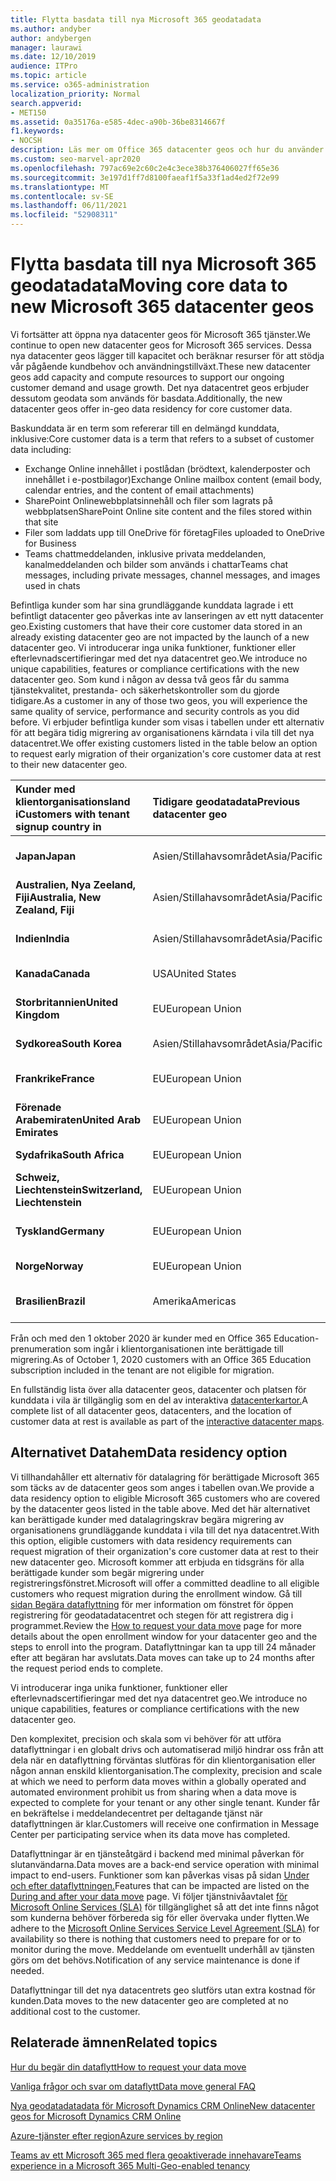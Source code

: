 ```yaml
---
title: Flytta basdata till nya Microsoft 365 geodatadata
ms.author: andyber
author: andybergen
manager: laurawi
ms.date: 12/10/2019
audience: ITPro
ms.topic: article
ms.service: o365-administration
localization_priority: Normal
search.appverid:
- MET150
ms.assetid: 0a35176a-e585-4dec-a90b-36be8314667f
f1.keywords:
- NOCSH
description: Läs mer om Office 365 datacenter geos och hur du använder alternativet data som lagras för att begära att dina kärndata flyttas till en ny geo.
ms.custom: seo-marvel-apr2020
ms.openlocfilehash: 797ac69e2c60c2e4c3ece38b376406027ff65e36
ms.sourcegitcommit: 3e197d1ff7d8100faeaf1f5a33f1ad4ed2f72e99
ms.translationtype: MT
ms.contentlocale: sv-SE
ms.lasthandoff: 06/11/2021
ms.locfileid: "52908311"
---
```

# <a name="moving-core-data-to-new-microsoft-365-datacenter-geos"></a><span data-ttu-id="21414-103">Flytta basdata till nya Microsoft 365 geodatadata</span><span class="sxs-lookup"><span data-stu-id="21414-103">Moving core data to new Microsoft 365 datacenter geos</span></span>

<span data-ttu-id="21414-104">Vi fortsätter att öppna nya datacenter geos för Microsoft 365 tjänster.</span><span class="sxs-lookup"><span data-stu-id="21414-104">We continue to open new datacenter geos for Microsoft 365 services.</span></span> <span data-ttu-id="21414-105">Dessa nya datacenter geos lägger till kapacitet och beräknar resurser för att stödja vår pågående kundbehov och användningstillväxt.</span><span class="sxs-lookup"><span data-stu-id="21414-105">These new datacenter geos add capacity and compute resources to support our ongoing customer demand and usage growth.</span></span> <span data-ttu-id="21414-106">Det nya datacentret geos erbjuder dessutom geodata som används för basdata.</span><span class="sxs-lookup"><span data-stu-id="21414-106">Additionally, the new datacenter geos offer in-geo data residency for core customer data.</span></span> 

<span data-ttu-id="21414-107">Baskunddata är en term som refererar till en delmängd kunddata, inklusive:</span><span class="sxs-lookup"><span data-stu-id="21414-107">Core customer data is a term that refers to a subset of customer data including:</span></span> 
- <span data-ttu-id="21414-108">Exchange Online innehållet i postlådan (brödtext, kalenderposter och innehållet i e-postbilagor)</span><span class="sxs-lookup"><span data-stu-id="21414-108">Exchange Online mailbox content (email body, calendar entries, and the content of email attachments)</span></span>
- <span data-ttu-id="21414-109">SharePoint Onlinewebbplatsinnehåll och filer som lagrats på webbplatsen</span><span class="sxs-lookup"><span data-stu-id="21414-109">SharePoint Online site content and the files stored within that site</span></span>
- <span data-ttu-id="21414-110">Filer som laddats upp till OneDrive för företag</span><span class="sxs-lookup"><span data-stu-id="21414-110">Files uploaded to OneDrive for Business</span></span>
- <span data-ttu-id="21414-111">Teams chattmeddelanden, inklusive privata meddelanden, kanalmeddelanden och bilder som används i chattar</span><span class="sxs-lookup"><span data-stu-id="21414-111">Teams chat messages, including private messages, channel messages, and images used in chats</span></span>
  
<span data-ttu-id="21414-112">Befintliga kunder som har sina grundläggande kunddata lagrade i ett befintligt datacenter geo påverkas inte av lanseringen av ett nytt datacenter geo.</span><span class="sxs-lookup"><span data-stu-id="21414-112">Existing customers that have their core customer data stored in an already existing datacenter geo are not impacted by the launch of a new datacenter geo.</span></span> <span data-ttu-id="21414-113">Vi introducerar inga unika funktioner, funktioner eller efterlevnadscertifieringar med det nya datacentret geo.</span><span class="sxs-lookup"><span data-stu-id="21414-113">We introduce no unique capabilities, features or compliance certifications with the new datacenter geo.</span></span> <span data-ttu-id="21414-114">Som kund i någon av dessa två geos får du samma tjänstekvalitet, prestanda- och säkerhetskontroller som du gjorde tidigare.</span><span class="sxs-lookup"><span data-stu-id="21414-114">As a customer in any of those two geos, you will experience the same quality of service, performance and security controls as you did before.</span></span> <span data-ttu-id="21414-115">Vi erbjuder befintliga kunder som visas i tabellen under ett alternativ för att begära tidig migrering av organisationens kärndata i vila till det nya datacentret.</span><span class="sxs-lookup"><span data-stu-id="21414-115">We offer existing customers listed in the table below an option to request early migration of their organization's core customer data at rest to their new datacenter geo.</span></span>
  
|<span data-ttu-id="21414-116">**Kunder med klientorganisationsland i**</span><span class="sxs-lookup"><span data-stu-id="21414-116">**Customers with tenant signup country in**</span></span>|<span data-ttu-id="21414-117">**Tidigare geodatadata**</span><span class="sxs-lookup"><span data-stu-id="21414-117">**Previous datacenter geo**</span></span>|<span data-ttu-id="21414-118">**Nytt datacenter geo**</span><span class="sxs-lookup"><span data-stu-id="21414-118">**New datacenter geo**</span></span>|<span data-ttu-id="21414-119">**Geo tillgängligt sedan**</span><span class="sxs-lookup"><span data-stu-id="21414-119">**Geo available since**</span></span>|
|:-----|:-----|:-----|:-----|
|<span data-ttu-id="21414-120">**Japan**</span><span class="sxs-lookup"><span data-stu-id="21414-120">**Japan**</span></span>| <span data-ttu-id="21414-121">Asien/Stillahavsområdet</span><span class="sxs-lookup"><span data-stu-id="21414-121">Asia/Pacific</span></span> | <span data-ttu-id="21414-122">Japan </span><span class="sxs-lookup"><span data-stu-id="21414-122">Japan</span></span> | <span data-ttu-id="21414-123">December 2014</span><span class="sxs-lookup"><span data-stu-id="21414-123">December 2014</span></span> |
|<span data-ttu-id="21414-124">**Australien, Nya Zeeland, Fiji**</span><span class="sxs-lookup"><span data-stu-id="21414-124">**Australia, New Zealand, Fiji**</span></span>| <span data-ttu-id="21414-125">Asien/Stillahavsområdet</span><span class="sxs-lookup"><span data-stu-id="21414-125">Asia/Pacific</span></span> | <span data-ttu-id="21414-126">Australien</span><span class="sxs-lookup"><span data-stu-id="21414-126">Australia</span></span> | <span data-ttu-id="21414-127">Mars 2015</span><span class="sxs-lookup"><span data-stu-id="21414-127">March 2015</span></span> |
|<span data-ttu-id="21414-128">**Indien**</span><span class="sxs-lookup"><span data-stu-id="21414-128">**India**</span></span>| <span data-ttu-id="21414-129">Asien/Stillahavsområdet</span><span class="sxs-lookup"><span data-stu-id="21414-129">Asia/Pacific</span></span> | <span data-ttu-id="21414-130">Indien</span><span class="sxs-lookup"><span data-stu-id="21414-130">India</span></span> | <span data-ttu-id="21414-131">Oktober 2015</span><span class="sxs-lookup"><span data-stu-id="21414-131">October 2015</span></span> |
|<span data-ttu-id="21414-132">**Kanada**</span><span class="sxs-lookup"><span data-stu-id="21414-132">**Canada**</span></span>| <span data-ttu-id="21414-133">USA</span><span class="sxs-lookup"><span data-stu-id="21414-133">United States</span></span> | <span data-ttu-id="21414-134">Kanada</span><span class="sxs-lookup"><span data-stu-id="21414-134">Canada</span></span> | <span data-ttu-id="21414-135">Maj 2016</span><span class="sxs-lookup"><span data-stu-id="21414-135">May 2016</span></span> |
|<span data-ttu-id="21414-136">**Storbritannien**</span><span class="sxs-lookup"><span data-stu-id="21414-136">**United Kingdom**</span></span>| <span data-ttu-id="21414-137">EU</span><span class="sxs-lookup"><span data-stu-id="21414-137">European Union</span></span> | <span data-ttu-id="21414-138">Storbritannien</span><span class="sxs-lookup"><span data-stu-id="21414-138">United Kingdom</span></span> | <span data-ttu-id="21414-139">September 2016</span><span class="sxs-lookup"><span data-stu-id="21414-139">September 2016</span></span> |
|<span data-ttu-id="21414-140">**Sydkorea**</span><span class="sxs-lookup"><span data-stu-id="21414-140">**South Korea**</span></span>| <span data-ttu-id="21414-141">Asien/Stillahavsområdet</span><span class="sxs-lookup"><span data-stu-id="21414-141">Asia/Pacific</span></span> | <span data-ttu-id="21414-142">Sydkorea</span><span class="sxs-lookup"><span data-stu-id="21414-142">South Korea</span></span> | <span data-ttu-id="21414-143">April 2017</span><span class="sxs-lookup"><span data-stu-id="21414-143">April 2017</span></span> |
|<span data-ttu-id="21414-144">**Frankrike**</span><span class="sxs-lookup"><span data-stu-id="21414-144">**France**</span></span>| <span data-ttu-id="21414-145">EU</span><span class="sxs-lookup"><span data-stu-id="21414-145">European Union</span></span> | <span data-ttu-id="21414-146">Frankrike</span><span class="sxs-lookup"><span data-stu-id="21414-146">France</span></span> | <span data-ttu-id="21414-147">Mars 2018</span><span class="sxs-lookup"><span data-stu-id="21414-147">March 2018</span></span> |
|<span data-ttu-id="21414-148">**Förenade Arabemiraten**</span><span class="sxs-lookup"><span data-stu-id="21414-148">**United Arab Emirates**</span></span>| <span data-ttu-id="21414-149">EU</span><span class="sxs-lookup"><span data-stu-id="21414-149">European Union</span></span> | <span data-ttu-id="21414-150">Förenade Arabemiraten</span><span class="sxs-lookup"><span data-stu-id="21414-150">United Arab Emirates</span></span> | <span data-ttu-id="21414-151">Juni 2019</span><span class="sxs-lookup"><span data-stu-id="21414-151">June 2019</span></span> |
|<span data-ttu-id="21414-152">**Sydafrika**</span><span class="sxs-lookup"><span data-stu-id="21414-152">**South Africa**</span></span>| <span data-ttu-id="21414-153">EU</span><span class="sxs-lookup"><span data-stu-id="21414-153">European Union</span></span> | <span data-ttu-id="21414-154">Sydafrika</span><span class="sxs-lookup"><span data-stu-id="21414-154">South Africa</span></span> | <span data-ttu-id="21414-155">Juli 2019</span><span class="sxs-lookup"><span data-stu-id="21414-155">July 2019</span></span> |
|<span data-ttu-id="21414-156">**Schweiz, Liechtenstein**</span><span class="sxs-lookup"><span data-stu-id="21414-156">**Switzerland, Liechtenstein**</span></span>| <span data-ttu-id="21414-157">EU</span><span class="sxs-lookup"><span data-stu-id="21414-157">European Union</span></span> | <span data-ttu-id="21414-158">Schweiz</span><span class="sxs-lookup"><span data-stu-id="21414-158">Switzerland</span></span> | <span data-ttu-id="21414-159">December 2019</span><span class="sxs-lookup"><span data-stu-id="21414-159">December 2019</span></span> |
|<span data-ttu-id="21414-160">**Tyskland**</span><span class="sxs-lookup"><span data-stu-id="21414-160">**Germany**</span></span>| <span data-ttu-id="21414-161">EU</span><span class="sxs-lookup"><span data-stu-id="21414-161">European Union</span></span> | <span data-ttu-id="21414-162">Tyskland</span><span class="sxs-lookup"><span data-stu-id="21414-162">Germany</span></span> | <span data-ttu-id="21414-163">December 2019</span><span class="sxs-lookup"><span data-stu-id="21414-163">December 2019</span></span> |
|<span data-ttu-id="21414-164">**Norge**</span><span class="sxs-lookup"><span data-stu-id="21414-164">**Norway**</span></span>| <span data-ttu-id="21414-165">EU</span><span class="sxs-lookup"><span data-stu-id="21414-165">European Union</span></span> | <span data-ttu-id="21414-166">Norge</span><span class="sxs-lookup"><span data-stu-id="21414-166">Norway</span></span> | <span data-ttu-id="21414-167">April 2020</span><span class="sxs-lookup"><span data-stu-id="21414-167">April 2020</span></span> |
|<span data-ttu-id="21414-168">**Brasilien**</span><span class="sxs-lookup"><span data-stu-id="21414-168">**Brazil**</span></span>| <span data-ttu-id="21414-169">Amerika</span><span class="sxs-lookup"><span data-stu-id="21414-169">Americas</span></span> | <span data-ttu-id="21414-170">Brasilien</span><span class="sxs-lookup"><span data-stu-id="21414-170">Brazil</span></span> | <span data-ttu-id="21414-171">November 2020</span><span class="sxs-lookup"><span data-stu-id="21414-171">November 2020</span></span> |

<span data-ttu-id="21414-172">Från och med den 1 oktober 2020 är kunder med en Office 365 Education-prenumeration som ingår i klientorganisationen inte berättigade till migrering.</span><span class="sxs-lookup"><span data-stu-id="21414-172">As of October 1, 2020 customers with an Office 365 Education subscription included in the tenant are not eligible for migration.</span></span>

<span data-ttu-id="21414-173">En fullständig lista över alla datacenter geos, datacenter och platsen för kunddata i vila är tillgänglig som en del av interaktiva [datacenterkartor.](https://office.com/datamaps)</span><span class="sxs-lookup"><span data-stu-id="21414-173">A complete list of all datacenter geos, datacenters, and the location of customer data at rest is available as part of the [interactive datacenter maps](https://office.com/datamaps).</span></span> 
  
## <a name="data-residency-option"></a><span data-ttu-id="21414-174">Alternativet Datahem</span><span class="sxs-lookup"><span data-stu-id="21414-174">Data residency option</span></span>

<span data-ttu-id="21414-175">Vi tillhandahåller ett alternativ för datalagring för berättigade Microsoft 365 som täcks av de datacenter geos som anges i tabellen ovan.</span><span class="sxs-lookup"><span data-stu-id="21414-175">We provide a data residency option to eligible Microsoft 365 customers who are covered by the datacenter geos listed in the table above.</span></span> <span data-ttu-id="21414-176">Med det här alternativet kan berättigade kunder med datalagringskrav begära migrering av organisationens grundläggande kunddata i vila till det nya datacentret.</span><span class="sxs-lookup"><span data-stu-id="21414-176">With this option, eligible customers with data residency requirements can request migration of their organization's core customer data at rest to their new datacenter geo.</span></span>  <span data-ttu-id="21414-177">Microsoft kommer att erbjuda en tidsgräns för alla berättigade kunder som begär migrering under registreringsfönstret.</span><span class="sxs-lookup"><span data-stu-id="21414-177">Microsoft will offer a committed deadline to all eligible customers who request migration during the enrollment window.</span></span>  <span data-ttu-id="21414-178">Gå till [sidan Begära dataflyttning](request-your-data-move.md) för mer information om fönstret för öppen registrering för geodatadatacentret och stegen för att registrera dig i programmet.</span><span class="sxs-lookup"><span data-stu-id="21414-178">Review the [How to request your data move](request-your-data-move.md) page for more details about the open enrollment window for your datacenter geo and the steps to enroll into the program.</span></span>  <span data-ttu-id="21414-179">Dataflyttningar kan ta upp till 24 månader efter att begäran har avslutats.</span><span class="sxs-lookup"><span data-stu-id="21414-179">Data moves can take up to 24 months after the request period ends to complete.</span></span>

<span data-ttu-id="21414-180">Vi introducerar inga unika funktioner, funktioner eller efterlevnadscertifieringar med det nya datacentret geo.</span><span class="sxs-lookup"><span data-stu-id="21414-180">We introduce no unique capabilities, features or compliance certifications with the new datacenter geo.</span></span>
    
<span data-ttu-id="21414-181">Den komplexitet, precision och skala som vi behöver för att utföra dataflyttningar i en globalt drivs och automatiserad miljö hindrar oss från att dela när en dataflyttning förväntas slutföras för din klientorganisation eller någon annan enskild klientorganisation.</span><span class="sxs-lookup"><span data-stu-id="21414-181">The complexity, precision and scale at which we need to perform data moves within a globally operated and automated environment prohibit us from sharing when a data move is expected to complete for your tenant or any other single tenant.</span></span> <span data-ttu-id="21414-182">Kunder får en bekräftelse i meddelandecentret per deltagande tjänst när dataflyttningen är klar.</span><span class="sxs-lookup"><span data-stu-id="21414-182">Customers will receive one confirmation in Message Center per participating service when its data move has completed.</span></span> 
    
<span data-ttu-id="21414-183">Dataflyttningar är en tjänsteåtgärd i backend med minimal påverkan för slutanvändarna.</span><span class="sxs-lookup"><span data-stu-id="21414-183">Data moves are a back-end service operation with minimal impact to end-users.</span></span> <span data-ttu-id="21414-184">Funktioner som kan påverkas visas på sidan [Under och efter dataflyttningen.](during-and-after-your-data-move.md)</span><span class="sxs-lookup"><span data-stu-id="21414-184">Features that can be impacted are listed on the [During and after your data move](during-and-after-your-data-move.md) page.</span></span> <span data-ttu-id="21414-185">Vi följer tjänstnivåavtalet [för Microsoft Online Services (SLA)](https://go.microsoft.com/fwlink/p/?LinkId=523897) för tillgänglighet så att det inte finns något som kunderna behöver förbereda sig för eller övervaka under flytten.</span><span class="sxs-lookup"><span data-stu-id="21414-185">We adhere to the [Microsoft Online Services Service Level Agreement (SLA)](https://go.microsoft.com/fwlink/p/?LinkId=523897) for availability so there is nothing that customers need to prepare for or to monitor during the move.</span></span> <span data-ttu-id="21414-186">Meddelande om eventuellt underhåll av tjänsten görs om det behövs.</span><span class="sxs-lookup"><span data-stu-id="21414-186">Notification of any service maintenance is done if needed.</span></span> 

<span data-ttu-id="21414-187">Dataflyttningar till det nya datacentrets geo slutförs utan extra kostnad för kunden.</span><span class="sxs-lookup"><span data-stu-id="21414-187">Data moves to the new datacenter geo are completed at no additional cost to the customer.</span></span>
    
## <a name="related-topics"></a><span data-ttu-id="21414-188">Relaterade ämnen</span><span class="sxs-lookup"><span data-stu-id="21414-188">Related topics</span></span> 
 
[<span data-ttu-id="21414-189">Hur du begär din dataflytt</span><span class="sxs-lookup"><span data-stu-id="21414-189">How to request your data move</span></span>](request-your-data-move.md)
    
[<span data-ttu-id="21414-190">Vanliga frågor och svar om dataflytt</span><span class="sxs-lookup"><span data-stu-id="21414-190">Data move general FAQ</span></span>](data-move-faq.yml)
  
[<span data-ttu-id="21414-191">Nya geodatadatadata för Microsoft Dynamics CRM Online</span><span class="sxs-lookup"><span data-stu-id="21414-191">New datacenter geos for Microsoft Dynamics CRM Online</span></span>](/power-platform/admin/new-datacenter-regions)
  
[<span data-ttu-id="21414-192">Azure-tjänster efter region</span><span class="sxs-lookup"><span data-stu-id="21414-192">Azure services by region</span></span>](https://azure.microsoft.com/regions/)

[<span data-ttu-id="21414-193">Teams av ett Microsoft 365 med flera geoaktiverade innehavare</span><span class="sxs-lookup"><span data-stu-id="21414-193">Teams experience in a Microsoft 365 Multi-Geo-enabled tenancy</span></span>](/microsoftteams/teams-experience-o365odb-spo-multi-geo)
